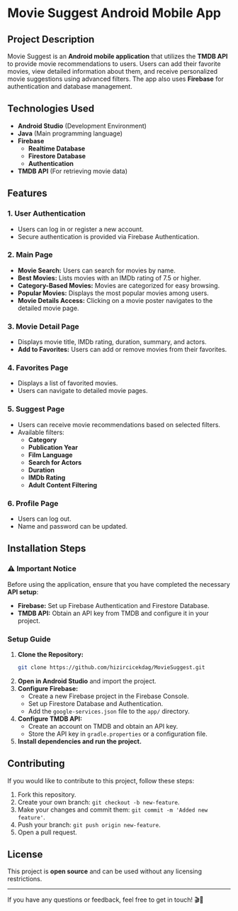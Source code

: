 # Movie Suggest Android Mobile App

## Project Description
Movie Suggest is an **Android mobile application** that utilizes the **TMDB API** to provide movie recommendations to users. Users can add their favorite movies, view detailed information about them, and receive personalized movie suggestions using advanced filters. The app also uses **Firebase** for authentication and database management.

## Technologies Used
- **Android Studio** (Development Environment)
- **Java** (Main programming language)
- **Firebase**
    - **Realtime Database**
    - **Firestore Database**
    - **Authentication**
- **TMDB API** (For retrieving movie data)

## Features
### **1. User Authentication**
- Users can log in or register a new account.
- Secure authentication is provided via Firebase Authentication.

### **2. Main Page**
- **Movie Search:** Users can search for movies by name.
- **Best Movies:** Lists movies with an IMDb rating of 7.5 or higher.
- **Category-Based Movies:** Movies are categorized for easy browsing.
- **Popular Movies:** Displays the most popular movies among users.
- **Movie Details Access:** Clicking on a movie poster navigates to the detailed movie page.

### **3. Movie Detail Page**
- Displays movie title, IMDb rating, duration, summary, and actors.
- **Add to Favorites:** Users can add or remove movies from their favorites.

### **4. Favorites Page**
- Displays a list of favorited movies.
- Users can navigate to detailed movie pages.

### **5. Suggest Page**
- Users can receive movie recommendations based on selected filters.
- Available filters:
    - **Category**
    - **Publication Year**
    - **Film Language**
    - **Search for Actors**
    - **Duration**
    - **IMDb Rating**
    - **Adult Content Filtering**

### **6. Profile Page**
- Users can log out.
- Name and password can be updated.

## Installation Steps
### **⚠ Important Notice**
Before using the application, ensure that you have completed the necessary **API setup**:
- **Firebase:** Set up Firebase Authentication and Firestore Database.
- **TMDB API:** Obtain an API key from TMDB and configure it in your project.

### **Setup Guide**
1. **Clone the Repository:**
   ```bash
   git clone https://github.com/hizircicekdag/MovieSuggest.git
   ```
2. **Open in Android Studio** and import the project.
3. **Configure Firebase:**
    - Create a new Firebase project in the Firebase Console.
    - Set up Firestore Database and Authentication.
    - Add the `google-services.json` file to the `app/` directory.
4. **Configure TMDB API:**
    - Create an account on TMDB and obtain an API key.
    - Store the API key in `gradle.properties` or a configuration file.
5. **Install dependencies and run the project.**

## Contributing
If you would like to contribute to this project, follow these steps:
1. Fork this repository.
2. Create your own branch: `git checkout -b new-feature`.
3. Make your changes and commit them: `git commit -m 'Added new feature'`.
4. Push your branch: `git push origin new-feature`.
5. Open a pull request.

## License
This project is **open source** and can be used without any licensing restrictions.

---
If you have any questions or feedback, feel free to get in touch! 🎬🍿

